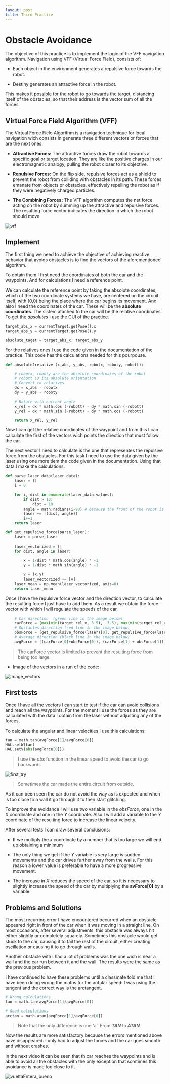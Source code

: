 ```yaml
---
layout: post
title: Third Practice
---
```


# Obstacle Avoidance

The objective of this practice is to implement the logic of the VFF navigation algorithm. Navigation using VFF (Virtual Force Field), consists of:

* Each object in the environment generates a repulsive force towards the robot.

* Destiny generates an attractive force in the robot.

This makes it possible for the robot to go towards the target, distancing itself of the obstacles, so that their address is the vector sum of all the forces.

## Virtual Force Field Algorithm (VFF)

The Virtual Force Field Algorithm is a navigation technique for local navigation wich consists in generate three different vectors or forces that are the next ones:

* **Attractive Forces:** The attractive forces draw the robot towards a specific goal or target location. They are like the positive charges in our electromagnetic analogy, pulling the robot closer to its objective.

* **Repulsive Forces:** On the flip side, repulsive forces act as a shield to prevent the robot from colliding with obstacles in its path. These forces emanate from objects or obstacles, effectively repelling the robot as if they were negatively charged particles.

* **The Combining Forces:** The VFF algorithm computes the net force acting on the robot by summing up the attractive and repulsive forces. The resulting force vector indicates the direction in which the robot should move.

![vff](../images/vff.gif)

## Implement

The first thing we need to achieve the objective of achieving reactive behavior that avoids obstacles is to find the vectors of the aforementioned algorithm.

To obtain them I first need the coordinates of both the car and the waypoints. And for calculations I need a reference point.

We can calculate the reference point by taking the absolute coordinates, which of the two coordinate systems we have, are centered on the circuit itself, with (0,0) being the place where the car begins its movement. And also I need the coordinates of the car. These will be the **absolute coordinates**.
The sistem atached to the car will be the relative coordinates. To get the *absolutes* I use the GUI of the practice.

```python
target_abs_x = currentTarget.getPose().x
target_abs_y = currentTarget.getPose().y

absolute_taget = target_abs_x, target_abs_y

```

For the relatives ones I use the code given in the documentation of the practice. This code has the calculations needed for this pourpouse.

```python
def absolute2relative (x_abs, y_abs, robotx, roboty, robott):

    # robotx, roboty are the absolute coordinates of the robot
    # robott is its absolute orientation
    # Convert to relatives
    dx = x_abs - robotx
    dy = y_abs - roboty

    # Rotate with current angle
    x_rel = dx * math.cos (-robott) - dy * math.sin (-robott)
    y_rel = dx * math.sin (-robott) - dy * math.cos (-robott)

    return x_rel, y_rel
```

Now I can get the relative coordinates of the waypoint and from this I can calculate the first of the vectors wich points the direction that must follow the car.

The next vector I need to calculate is the one that representes the repulsive force from the obstacles. For this task I need to use the data given by the laser using one more tiem the code given in the documentation. Using that data I make the calculations.

```python
def parse_laser_data(laser_data):
    laser = []
    i = 0
  
    for i, dist in enumerate(laser_data.values):
        if dist > 10:
            dist = 10
        angle = math.radians(i-90) # because the front of the robot is -90 degrees
        laser += [(dist, angle)]
        i+=1
    return laser

def get_repulsive_force(parse_laser):
    laser = parse_laser
    
    laser_vectorized = []
    for dist, angle in laser:
      
        x = 1/dist * math.cos(angle) * -1
        y = 1/dist * math.sin(angle) * -1

        v = (x,y)
        laser_vectorized += [v]
    laser_mean = np.mean(laser_vectorized, axis=0)
    return laser_mean
```

Once I have the repulsive force vector and the direction vector, to calculate the resulting force I just have to add them. As a result we obtain the force vector with which I will regulate the speeds of the car.

```python
    # Car direction  (green line in the image below)
    carForce = [max(min(target_rel_x, 3.5), -3.5), max(min(target_rel_y, 3.2), -3.2)]
    # Obstacles direction (red line in the image below)
    obsForce = [get_repulsive_force(laser)[0], get_repulsive_force(laser)[1]]
    # Average direction (black line in the image below)
    avgForce = [(carForce[0]+obsForce[0]), (carForce[1] + obsForce[1])]
```

> The carForce vector is limited to prevent the resulting force from being too large

* Image of the vectors in a run of the code:

![image_vectors](../images/image_vectors.png)

## First tests

Once I have all the vectors I can start to test if the car can avoid collisions and reach all the waypoints. For the moment I use the forces as they are calculated with the data I obtain from the laser without adjusting any of the forces.

To calculate the angular and linear velocities I use this calculations:

```python
tan = math.tan(avgForce[1]/avgForce[0])
HAL.setW(tan)
HAL.setV(abs(avgForce[0]))
```

> I use the *abs* function in the linear speed to avoid the car to go backwards

![first_try](../images/first_try.gif)

> Sometimes the car made the entire circuit from outside.

As it can been seen the car do not avoid the way as is expected and when is too close to a wall it go through it to then start glitching.

To improve the avoidance I will use two variable in the *obsForce*, one in the *X* coordinate and one in the *Y* coordinate. Also I will add a variable to the *Y* coordinate of the resulting force to increase the linear velocity.

After several tests I can draw several conclusions:

* If we multiply the *x* coordinate by a number that is too large we will end up obtaining a minimum

* The only thing we get if the *Y* variable is very large is sudden movements and the car drives further away from the walls. For this reason a lower value is preferable to have a more progressive movement.

* The increase in *X* reduces the speed of the car, so it is necessary to slightly increase the speed of the car by multiplying the **avForce[0]** by a variable.

## Problems and Solutions

The most recurring error I have encountered occurred when an obstacle appeared right in front of the car when it was moving in a straight line. On most occasions, after several adjustments, this obstacle was always hit either slightly or completely squarely. Sometimes this obstacle would get stuck to the car, causing it to fail the rest of the circuit, either creating oscillation or causing it to go through walls.

Another obstacle with I had a lot of problems was the one wich is near a wall and the car run between it and the wall. The results were the same as the previous problem.

I have continued to have these problems until a classmate told me that I have been doing wrong the maths for the anfular speed: I was using the tangent and the correct way is the arctangent.

```python
# Wrong calculations
tan = math.tan(avgForce[1]/avgForce[0])

# Good calculations
arctan = math.atan(avgForce[1]/avgForce[0])
```

> Note that the only difference is one 'a'. From ***TAN*** to ***ATAN***

Now the results are more satisfactory because the errors mentioned above have disappeared. I only had to adjust the forces and the car goes smooth and without crashes.

In the next video it can be seen that th car reaches the waypoints and is able to avoid all the obstacles with the only exception that somtimes this avoidance is made too close to it.

![vueltaEntera_bueno](../images/vuelta_buena.gif)
